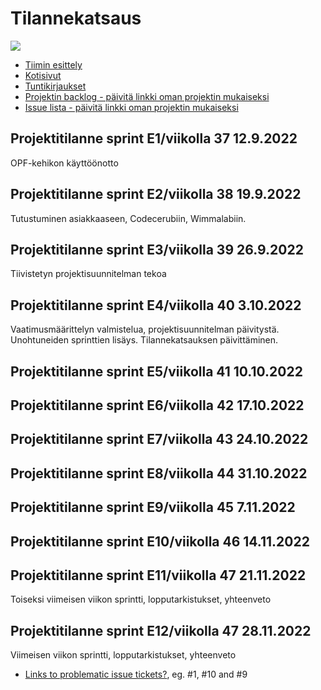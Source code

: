 # Tilannekatsaus

![](https://cdn.pixabay.com/photo/2017/04/18/23/35/frog-2240764_1280.jpg)

* [Tiimin esittely](../10-Projektihallinta/esittely.md)
* [Kotisivut](https://jamkit.pages.labranet.jamk.fi/project-templates/opf-site-template-ff-v1/)
* [Tuntikirjaukset](../10-Projektihallinta/tuntikirjaukset.md)
* [Projektin backlog - päivitä linkki oman projektin mukaiseksi](https://gitlab.labranet.jamk.fi/jamkit/project-templates/fi-opf-2021-core-template-v2/-/boards/7959?milestone_title=Backlog)
* [Issue lista - päivitä linkki oman projektin mukaiseksi](https://gitlab.labranet.jamk.fi/jamkit/project-templates/fi-opf-2021-core-template-v2/-/issues)

## Projektitilanne sprint E1/viikolla 37 12.9.2022
OPF-kehikon käyttöönotto

## Projektitilanne sprint E2/viikolla 38 19.9.2022
Tutustuminen asiakkaaseen, Codecerubiin, Wimmalabiin.

## Projektitilanne sprint E3/viikolla 39 26.9.2022
Tiivistetyn projektisuunnitelman tekoa

## Projektitilanne sprint E4/viikolla 40 3.10.2022
Vaatimusmäärittelyn valmistelua, projektisuunnitelman päivitystä. 
Unohtuneiden sprinttien lisäys.
Tilannekatsauksen päivittäminen.

## Projektitilanne sprint E5/viikolla 41 10.10.2022

## Projektitilanne sprint E6/viikolla 42 17.10.2022

## Projektitilanne sprint E7/viikolla 43 24.10.2022

## Projektitilanne sprint E8/viikolla 44 31.10.2022

## Projektitilanne sprint E9/viikolla 45 7.11.2022

## Projektitilanne sprint E10/viikolla 46 14.11.2022

## Projektitilanne sprint E11/viikolla 47 21.11.2022
Toiseksi viimeisen viikon sprintti, lopputarkistukset, yhteenveto

## Projektitilanne sprint E12/viikolla 47 28.11.2022
Viimeisen viikon sprintti, lopputarkistukset, yhteenveto


* [Links to problematic issue tickets?](), eg. #1, #10 and #9

